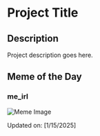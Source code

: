 # Project Title

## Description

Project description goes here.

## Meme of the Day

### me_irl
![Meme Image](https://i.redd.it/shvzntr1arce1.png)

Updated on: [1/15/2025]
